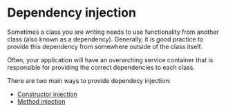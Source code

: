 # Dependency injection

Sometimes a class you are writing needs to use functionality from another class
(also known as a dependency). Generally, it is good practice to provide this
dependency from somewhere outside of the class itself.

Often, your application will have an overarching service container that is
responsible for providing the correct dependencies to each class.

There are two main ways to provide dependecy injection:

- [Constructor injection](constructor-injection.md)
- [Method injection](method-injection.md)
